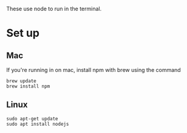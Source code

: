 These use node to run in the terminal.

# Set up 

## Mac

If you're running in on mac, install npm with brew using the command 

```
brew update
brew install npm
```


## Linux 

```
sudo apt-get update
sudo apt install nodejs
```
